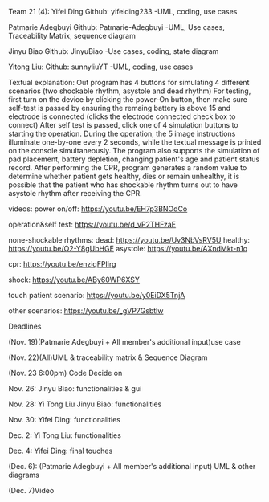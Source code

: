 Team 21 (4):
Yifei Ding
Github: yifeiding233
-UML, coding, use cases

Patmarie Adegbuyi
Github: Patmarie-Adegbuyi
-UML, Use cases, Traceability Matrix, sequence diagram

Jinyu Biao
Github: JinyuBiao
-Use cases, coding, state diagram

Yitong Liu:
Github: sunnyliuYT
-UML, coding, use cases

Textual explanation:
    Out program has 4 buttons for simulating 4 different scenarios (two shockable rhythm, asystole and dead rhythm) For testing, 
    first turn on the device by clicking the power-On button, then make sure self-test is passed by ensuring the remaing battery
    is above 15 and electrode is connected (clicks the electrode connected check box to connect)  After self test is passed, click
    one of 4 simulation buttons to starting the operation. During the operation, the 5 image instructions illuminate one-by-one every
    2 seconds, while the textual message is printed on the console simultaneously. The program also supports the simulation of pad
    placement, battery depletion, changing patient's age and patient status record. After performing the CPR, program generates a random 
    value to determine whether patient gets healthy, dies or remain unhealthy, it is possible that the patient who has shockable rhythm
    turns out to have asystole rhythm after receiving the CPR.

videos:
power on/off:    https://youtu.be/EH7p3BNOdCo

operation&self test:    https://youtu.be/d_vP2THFzaE

none-shockable rhythms:
    dead:    https://youtu.be/Uv3NbVsRV5U
    healthy:    https://youtu.be/O2-Y8gUbHGE
    asystole:    https://youtu.be/AXndMkt-n1o

cpr:    https://youtu.be/enziqFPIirg

shock:    https://youtu.be/ABy60WP6XSY

touch patient scenario:    https://youtu.be/y0EiDX5TnjA

other scenarios:    https://youtu.be/_gVP7Gsbtlw


Deadlines

(Nov. 19)(Patmarie Adegbuyi + All member's additional input)use case  

(Nov. 22)(All)UML & traceability matrix & Sequence Diagram

(Nov. 23 6:00pm) Code Decide on

Nov. 26: Jinyu Biao: functionalities & gui

Nov. 28: Yi Tong Liu  Jinyu Biao: functionalities

Nov. 30: Yifei Ding: functionalities

Dec. 2: Yi Tong Liu: functionalities

Dec. 4: Yifei Ding: final touches

(Dec. 6): (Patmarie Adegbuyi + All member's additional input) UML & other diagrams

(Dec. 7)Video  
